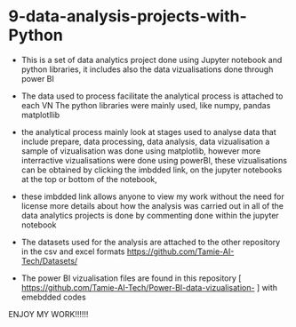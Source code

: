 # 9-data-analysis-projects-with-Python
* This is a set of data analytics project done using Jupyter notebook and python libraries, it includes also the data vizualisations done through power BI

* The data used to process facilitate the analytical process is attached to each VN The python libraries were mainly used, like numpy, pandas matplotllib
* the analytical process mainly look at stages used to analyse data that include prepare, data processing, data analysis, data vizualisation a sample of vizualisation was done using matplotlib, however more interractive vizualisations were done using powerBI, these vizualisations can be obtained by clicking the imbdded link, on the jupyter notebooks at the top or bottom of the notebook, 
* these imbdded link allows anyone to view my work without the need for license more details about how the analysis was carried out in all of the data analytics projects is done by commenting done within the jupyter notebook
* The datasets used for the analysis are attached to the other repository  in the csv and excel formats  https://github.com/Tamie-AI-Tech/Datasets/
* The power BI vizualisation files are found in this repository [ https://github.com/Tamie-AI-Tech/Power-BI-data-vizualisation- ] with emebdded codes

ENJOY MY WORK!!!!!!
